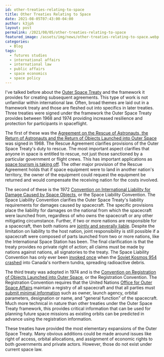 ```yaml
---
id: other-treaties-relating-to-space
title: Other Treaties Relating to Space
date: 2021-08-05T07:43:00-04:00
author: k3jph
layout: post
permalink: /2021/08/05/other-treaties-relating-to-space
featured_image: /assets/img/news/other-treaties-relating-to-space.webp
categories:
  - Blog
tags:
  - futures studies
  - international affairs
  - international law
  - public affairs
  - space economics
  - space policy 
---
```


I've talked before about the [Outer Space
Treaty](/2017/08/18/note-outer-space-treaty/) and the framework it
provides for creating subsequent agreements.  This type of work is
not unfamiliar within international law.  Often, broad themes are
laid out in a framework treaty and those are fleshed out into
specifics in later treaties.  Three treaties were signed under the
framework the Outer Space Treaty provides between 1968 and 1974
providing increased resilience and protection for participants in
spaceflight.

The first of these was the [Agreement on the Rescue of Astronauts,
the Return of Astronauts and the Return of Objects Launched into
Outer
Space](https://www.cambridge.org/core/journals/netherlands-international-law-review/article/abs/new-chapter-of-space-law-the-agreement-on-the-rescue-and-return-of-astronauts-and-space-objects/65052CCE07F6E0BFEDDD0AF79AF12CEE)
was signed in 1968.  The Rescue Agreement clarifies provisions of
the Outer Space Treaty's duty to rescue.  The most important aspect
clarifies that anyone in space is entitled to rescue, not just those
sanctioned by a particular government or flight crews.  This has
important applications as [space tourism is taking
off](https://www.elgaronline.com/view/edcoll/9781785361067/9781785361067.00009.xml).
The other major provision of the Rescue Agreement holds that if
space equipment were to land in another nation's territory, the
owner of the equipment could request the equipment be returned and
would compensate the receiving nation for the costs involved.

The second of these is the 1972 [Convention on International Liability
for Damage Caused by Space
Objects](https://heinonline.org/HOL/Page?handle=hein.journals/jrlsl6&div=20&g_sent=1&casa_token=XUQmjV0CJuUAAAAA:NPvO-ZO5EwB88vaD4AlvGDaeVp1U16m0P9vPCD_fmrZzC3vrH2MC-RMh_3P153rq6TwiOe4&collection=journals),
or the Space Liability Convention.  The Space Liability Convention
clarifies the Outer Space Treaty's liability requirements for damages
caused by spacecraft.  The specific provisions place the liability
for damages on the national from which the spacecraft were launched
from, regardless of who owns the spacecraft or any other mitigating
circumstance.  Further, if two or more nations are responsible for
a spacecraft, then both nations are [jointly and severally
liable](https://www.law.cornell.edu/wex/joint_and_several_liability).
Despite the limitation on liability to the host nation, joint
responsibility is still possible if a spacecraft were composed of
parts launched from two or more nations, like the International
Space Station has been.  The final clarification is that the treaty
provides no private right of action; all claims must be made by
nations against nations, all signatories to the treaty.  The Space
Liability Convention has only ever been [invoked
once](https://heinonline.org/hol-cgi-bin/get_pdf.cgi?handle=hein.journals/yjil10&section=11&casa_token=1h4A-xPcpSkAAAAA:RJCEfFsFdOAYm1Cp-_KS4GOmYOFvI0OMFlqnBJq-a6VZpZYw0Xqso_nn1Fp18V_EoZ05CNs)
when the [Soviet Kosmos 954
crashed](https://www.nature.com/articles/277342a0) into Canada's
northern tundra, spreading radioactive debris.

The third treaty was adopted in 1974 and is the [Convention on
Registration of Objects Launched into Outer
Space](https://brill.com/view/book/9789047428794/Bej.9789004175358.i-382_012.xml),
or the Registration Convention.  The Registration Convention requires
that the United Nations [Office for Outer Space
Affairs](https://www.unoosa.org/) maintain a registry of all
spacecraft and that all parties must [submit minimal
information](https://www.sciencedirect.com/science/article/pii/S0094576517315138)
such as owner, launch agency, orbital parameters, designation or
name, and "general function" of the spacecraft.  Much more technical
in nature than other treaties under the Outer Space Treaty framework,
this provides critical information that can be used for planning
future space missions as existing orbits can be predicted in advance
using the registration information.

These treaties have provided the most elementary expansions of the
Outer Space Treaty.  Many obvious additions could be made around
issues like right of access, orbital allocations, and assignment
of economic rights to both governments and private actors.  However,
those do not exist under current space law.
